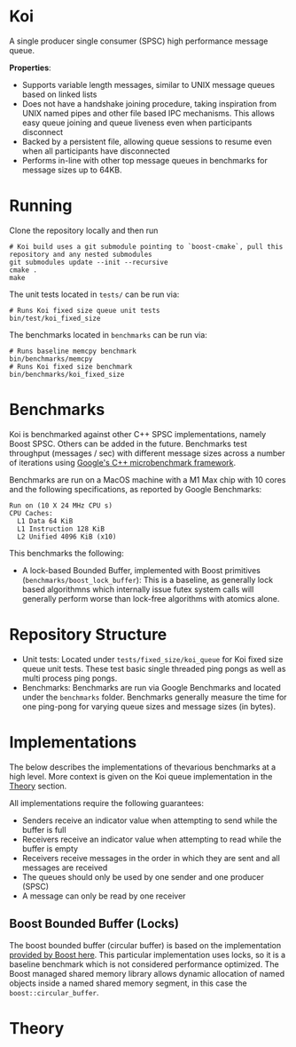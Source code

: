# Koi
A single producer single consumer (SPSC) high performance message queue.

**Properties**:
* Supports variable length messages, similar to UNIX message queues based on linked lists
* Does not have a handshake joining procedure, taking inspiration from UNIX named pipes and other file based IPC mechanisms. This allows easy queue joining and queue liveness even when participants disconnect
* Backed by a persistent file, allowing queue sessions to resume even when all participants have disconnected
* Performs in-line with other top message queues in benchmarks for message sizes up to 64KB.

# Running
Clone the repository locally and then run

```shell
# Koi build uses a git submodule pointing to `boost-cmake`, pull this repository and any nested submodules 
git submodules update --init --recursive
cmake .
make
```

The unit tests located in `tests/` can be run via:
```shell
# Runs Koi fixed size queue unit tests
bin/test/koi_fixed_size
```

The benchmarks located in `benchmarks` can be run via:
```shell
# Runs baseline memcpy benchmark
bin/benchmarks/memcpy
# Runs Koi fixed size benchmark
bin/benchmarks/koi_fixed_size
```

# Benchmarks
Koi is benchmarked against other C++ SPSC implementations, namely Boost SPSC. Others can be added in the future. Benchmarks test throughput (messages / sec) with different message sizes across a number of iterations using [Google's C++ microbenchmark framework](https://github.com/google/benchmark/tree/main).

Benchmarks are run on a MacOS machine with a M1 Max chip with 10 cores and the following specifications, as reported by Google Benchmarks:
```
Run on (10 X 24 MHz CPU s)
CPU Caches:
  L1 Data 64 KiB
  L1 Instruction 128 KiB
  L2 Unified 4096 KiB (x10)
```

This benchmarks the following:
- A lock-based Bounded Buffer, implemented with Boost primitives (`benchmarks/boost_lock_buffer`): This is a baseline, as generally lock based algorithmns which internally issue futex system calls will generally perform worse than lock-free algorithms with atomics alone.

# Repository Structure
- Unit tests: Located under `tests/fixed_size/koi_queue` for Koi fixed size queue unit tests. These test basic single threaded ping pongs as well as multi process ping pongs.
- Benchmarks: Benchmarks are run via Google Benchmarks and located under the `benchmarks` folder. Benchmarks generally measure the time for one ping-pong for varying queue sizes and message sizes (in bytes).  

# Implementations
The below describes the implementations of thevarious benchmarks at a high level. More context is given on the Koi queue implementation in the [Theory](#theory) section.

All implementations require the following guarantees:
- Senders receive an indicator value when attempting to send while the buffer is full
- Receivers receive an indicator value when attempting to read while the buffer is empty
- Receivers receive messages in the order in which they are sent and all messages are received
- The queues should only be used by one sender and one producer (SPSC)
- A message can only be read by one receiver

## Boost Bounded Buffer (Locks)
The boost bounded buffer (circular buffer) is based on the implementation [provided by Boost here](https://www.boost.org/doc/libs/1_85_0/doc/html/circular_buffer/examples.html). This particular implementation uses locks, so it is a baseline benchmark which is not considered performance optimized. The Boost managed shared memory library allows dynamic allocation of named objects inside a named shared memory segment, in this case the `boost::circular_buffer`. 

# Theory
